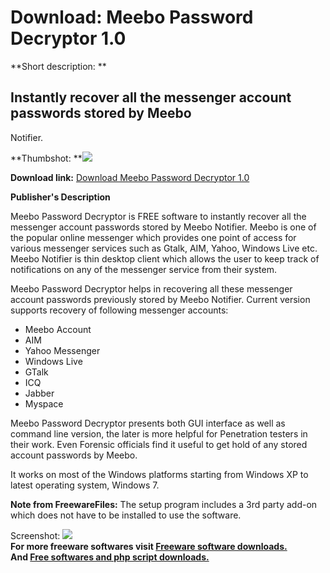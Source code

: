 # Download: Meebo Password Decryptor 1.0

**Short description: **

## Instantly recover all the messenger account passwords stored by Meebo
Notifier.

  
**Thumbshot: **![](http://www.freewarefiles.com/screenshot/meebopswddcryptr_md.jpg)   
  
**Download link:** [Download Meebo Password Decryptor 1.0](http://freesoftwares.boysofts.com/Meebo-Password-Decryptor_program_69893.html)  
  

**Publisher's Description**  
  

Meebo Password Decryptor is FREE software to instantly recover all the
messenger account passwords stored by Meebo Notifier. Meebo is one of the
popular online messenger which provides one point of access for various
messenger services such as Gtalk, AIM, Yahoo, Windows Live etc. Meebo Notifier
is thin desktop client which allows the user to keep track of notifications on
any of the messenger service from their system.

Meebo Password Decryptor helps in recovering all these messenger account
passwords previously stored by Meebo Notifier. Current version supports
recovery of following messenger accounts:

  * Meebo Account 
  * AIM 
  * Yahoo Messenger 
  * Windows Live 
  * GTalk 
  * ICQ 
  * Jabber 
  * Myspace 

Meebo Password Decryptor presents both GUI interface as well as command line
version, the later is more helpful for Penetration testers in their work. Even
Forensic officials find it useful to get hold of any stored account passwords
by Meebo.

It works on most of the Windows platforms starting from Windows XP to latest
operating system, Windows 7.

**Note from FreewareFiles:** The setup program includes a 3rd party add-on which does not have to be installed to use the software.

  
  
Screenshot: ![](http://www.freewarefiles.com/screenshot/meebopswddcryptr.jpg)  
**For more freeware softwares visit [Freeware software downloads.](http://freesoftwares.boysofts.com/)**   
**And [Free softwares and php script downloads.](http://www.boysofts.com/)**

